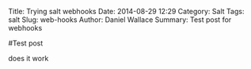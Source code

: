 Title: Trying salt webhooks
Date: 2014-08-29 12:29
Category: Salt
Tags: salt
Slug: web-hooks
Author: Daniel Wallace
Summary:  Test post for webhooks

#Test post

does it work
